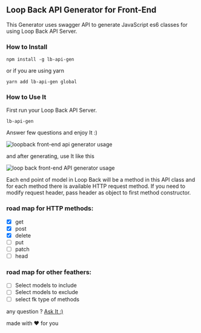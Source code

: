 ## Loop Back API Generator for Front-End
This Generator uses swagger API to generate JavaScript es6 classes for using Loop Back API Server.
### How to Install

    npm install -g lb-api-gen
    
or if you are using yarn

    yarn add lb-api-gen global
### How to Use It
First run your Loop Back API Server.

    lb-api-gen
Answer few questions and enjoy It :)

![loopback front-end api generator usage](https://i.postimg.cc/rwq6qLyh/lb-api-gen-sample.jpg)

and after generating, use It like this

![loop back front-end API generator usage](https://i.postimg.cc/5tLQMvPd/lb-api-gen-sample-2.jpg)

Each end point of model in Loop Back will be a method in this API class and for each method there is available HTTP request method.
If you need to modify request header, pass header as object to first method constructor.

### road map for HTTP methods:
 - [x] get
 - [x] post
 - [x] delete
 - [ ] put
 - [ ] patch
 - [ ] head

### road map for other feathers:

 - [ ] Select models to include
 - [ ] Select models to exclude
 - [ ] select fk type of methods

any question ?
[Ask It :)](http://mrfarhad.ir/#!/contact)

made with :heart: for you

